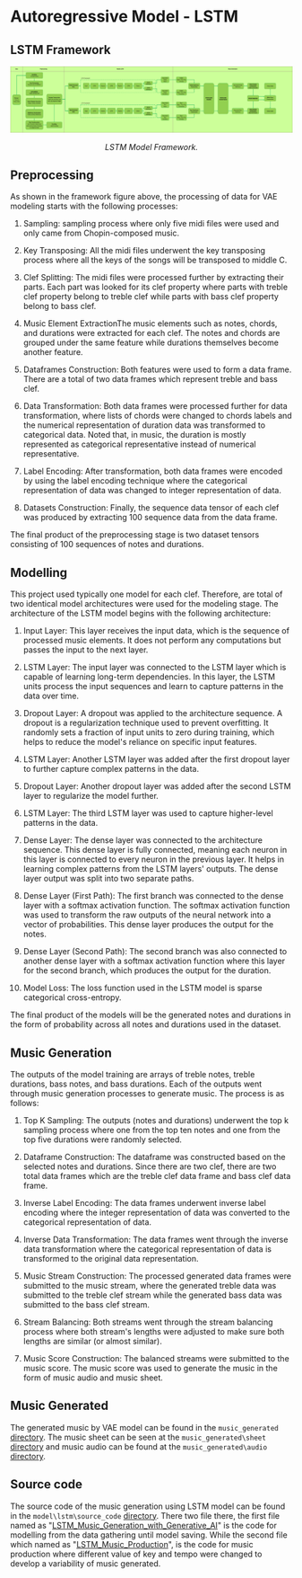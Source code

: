 # Autoregressive Model - LSTM

## LSTM Framework

<p align="middle">
<img src=https://github.com/dimashidayat99/Recomposing_Classical_Music_With_GAI/blob/main/model/lstm/framework/LSTM_framework.png/>
</p>
<p align="middle">
    <em>LSTM Model Framework.</em>
</p>

## Preprocessing 

As shown in the framework figure above, the processing of data for VAE modeling starts with the following processes:

1. Sampling: sampling process where only five midi files were used and only came from Chopin-composed music.

2. Key Transposing: All the midi files underwent the key transposing process where all the keys of the songs will be transposed to middle C.

3. Clef Splitting: The midi files were processed further by extracting their parts. Each part was looked for its clef property where parts with treble clef property belong to treble clef while parts with bass clef property belong to bass clef.

4. Music Element ExtractionThe music elements such as notes, chords, and durations were extracted for each clef. The notes and chords are grouped under the same feature while durations themselves become another feature.

5. Dataframes Construction: Both features were used to form a data frame. There are a total of two data frames which represent treble and bass clef.

6. Data Transformation: Both data frames were processed further for data transformation, where lists of chords were changed to chords labels and the numerical representation of duration data was transformed to categorical data. Noted that, in music, the duration is mostly represented as categorical representative instead of numerical representative.

7. Label Encoding: After transformation, both data frames were encoded by using the label encoding technique where the categorical representation of data was changed to integer representation of data.

8. Datasets Construction: Finally, the sequence data tensor of each clef was produced by extracting 100 sequence data from the data frame.

The final product of the preprocessing stage is two dataset tensors consisting of 100 sequences of notes and durations.

## Modelling 

This project used typically one model for each clef. Therefore, are total of two identical model architectures were used for the modeling stage. The architecture of the LSTM model begins with the following architecture:

1. Input Layer: This layer receives the input data, which is the sequence of processed music elements. It does not perform any computations but passes the input to the next layer.

2. LSTM Layer: The input layer was connected to the LSTM layer which is capable of learning long-term dependencies. In this layer, the LSTM units process the input sequences and learn to capture patterns in the data over time.

3. Dropout Layer: A dropout was applied to the architecture sequence. A dropout is a regularization technique used to prevent overfitting. It randomly sets a fraction of input units to zero during training, which helps to reduce the model's reliance on specific input features.

4. LSTM Layer: Another LSTM layer was added after the first dropout layer to further capture complex patterns in the data.

5. Dropout Layer: Another dropout layer was added after the second LSTM layer to regularize the model further.

6. LSTM Layer: The third LSTM layer was used to capture higher-level patterns in the data.

7. Dense Layer: The dense layer was connected to the architecture sequence. This dense layer is fully connected, meaning each neuron in this layer is connected to every neuron in the previous layer. It helps in learning complex patterns from the LSTM layers' outputs. The dense layer output was split into two separate paths.

8. Dense Layer (First Path): The first branch was connected to the dense layer with a softmax activation function. The softmax activation function was used to transform the raw outputs of the neural network into a vector of probabilities. This dense layer produces the output for the notes.

9. Dense Layer (Second Path): The second branch was also connected to another dense layer with a softmax activation function where this layer for the second branch, which produces the output for the duration.

10. Model Loss: The loss function used in the LSTM model is sparse categorical cross-entropy.

The final product of the models will be the generated notes and durations in the form of probability across all notes and durations used in the dataset.

## Music Generation
The outputs of the model training are arrays of treble notes, treble durations, bass notes, and bass durations. Each of the outputs went through music generation processes to generate music. The process is as follows:

1. Top K Sampling: The outputs (notes and durations) underwent the top k sampling process where one from the top ten notes and one from the top five durations were randomly selected.

2. Dataframe Construction: The dataframe was constructed based on the selected notes and durations. Since there are two clef, there are two total data frames which are the treble clef data frame and bass clef data frame.

3. Inverse Label Encoding: The data frames underwent inverse label encoding where the integer representation of data was converted to the categorical representation of data.

4. Inverse Data Transformation: The data frames went through the inverse data transformation where the categorical representation of data is transformed to the original data representation.

5. Music Stream Construction: The processed generated data frames were submitted to the music stream, where the generated treble data was submitted to the treble clef stream while the generated bass data was submitted to the bass clef stream.

6. Stream Balancing: Both streams went through the stream balancing process where both stream's lengths were adjusted to make sure both lengths are similar (or almost similar).

7. Music Score Construction: The balanced streams were submitted to the music score. The music score was used to generate the music in the form of music audio and music sheet.

## Music Generated
The generated music by VAE model can be found in the `music_generated` [directory](https://github.com/dimashidayat99/Recomposing_Classical_Music_With_GAI/tree/main/model/lstm/music_generated). The music sheet can be seen at the `music_generated\sheet` [directory](https://github.com/dimashidayat99/Recomposing_Classical_Music_With_GAI/tree/main/model/lstm/music_generated/sheet) and music audio can be found at the `music_generated\audio` [directory](https://github.com/dimashidayat99/Recomposing_Classical_Music_With_GAI/tree/main/model/lstm/music_generated/audio).

## Source code
The source code of the music generation using LSTM model can be found in the `model\lstm\source_code` [directory](https://github.com/dimashidayat99/Recomposing_Classical_Music_With_GAI/tree/8e442b232784161b4b851ba214667b9fc2bc72de/model/lstm/source_code). There two file there, the first file named as "[LSTM_Music_Generation_with_Generative_AI](https://github.com/dimashidayat99/Recomposing_Classical_Music_With_GAI/blob/main/model/lstm/source_code/LSTM_Music_Generation_with_Generative_AI.ipynb)" is the code for modelling from the data gathering until model saving. While the second file which named as "[LSTM_Music_Production](https://github.com/dimashidayat99/Recomposing_Classical_Music_With_GAI/blob/main/model/lstm/source_code/LSTM_Music_Production.ipynb)", is the code for music production where different value of key and tempo were changed to develop a variability of music generated.
